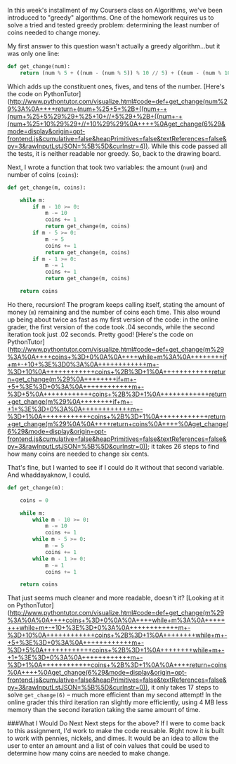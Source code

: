 <!--
.. title: Greedy Algorithms: Making Change
.. slug: greedy-algorithms-making-change
.. date: 2016-07-17 17:40:32 UTC-07:00
.. tags:
.. category: Algorithms
.. link:
.. description: Three ways to solve a "greedy" problem…two of which are greedy algorithms.
.. type: text
-->

In this week's installment of my Coursera class on Algorithms, we've been introduced to "greedy" algorithms. One of the homework requires us to solve a tried and tested greedy problem: determining the least number of coins needed to change money.

My first answer to this question wasn't actually a greedy algorithm…but it was only one line:

```python
def get_change(num):
    return (num % 5 + ((num - (num % 5)) % 10 // 5) + ((num - (num % 10)) // 10))
```

Which adds up the constituent ones, fives, and tens of the number. [Here's the code on PythonTutor](http://www.pythontutor.com/visualize.html#code=def+get_change(num%29%3A%0A++++return+(num+%25+5+%2B+((num+-+(num+%25+5%29%29+%25+10+//+5%29+%2B+((num+-+(num+%25+10%29%29+//+10%29%29%0A++++%0Aget_change(6%29&mode=display&origin=opt-frontend.js&cumulative=false&heapPrimitives=false&textReferences=false&py=3&rawInputLstJSON=%5B%5D&curInstr=4)). While this code passed all the tests, it is neither readable nor greedy. So, back to the drawing board.

Next, I wrote a function that took two variables: the amount (`num`) and number of coins (`coins`):

```python
def get_change(m, coins):

    while m:
        if m - 10 >= 0:
            m -= 10
            coins += 1
            return get_change(m, coins)
        if m - 5 >= 0:
            m -= 5
            coins += 1
            return get_change(m, coins)
        if m - 1 >= 0:
            m -= 1
            coins += 1
            return get_change(m, coins)

    return coins
```

Ho there, recursion! The program keeps calling itself, stating the amount of money (`m`) remaining and the number of coins each time. This also wound up being about twice as fast as my first version of the code: in the online grader, the first version of the code took .04 seconds, while the second iteration took just .02 seconds. Pretty good! [Here's the code on PythonTutor](http://www.pythontutor.com/visualize.html#code=def+get_change(m%29%3A%0A++++coins+%3D+0%0A%0A++++while+m%3A%0A++++++++if+m+-+10+%3E%3D0%3A%0A++++++++++++m+-%3D+10%0A++++++++++++coins+%2B%3D+1%0A++++++++++++return+get_change(m%29%0A++++++++if+m+-+5+%3E%3D+0%3A%0A++++++++++++m+-%3D+5%0A++++++++++++coins+%2B%3D+1%0A++++++++++++return+get_change(m%29%0A++++++++if+m+-+1+%3E%3D+0%3A%0A++++++++++++m+-%3D+1%0A++++++++++++coins+%2B%3D+1%0A++++++++++++return+get_change(m%29%0A%0A++++return+coins%0A++++%0Aget_change(6%29&mode=display&origin=opt-frontend.js&cumulative=false&heapPrimitives=false&textReferences=false&py=3&rawInputLstJSON=%5B%5D&curInstr=0)); it takes 26 steps to find how many coins are needed to change six cents.

That's fine, but I wanted to see if I could do it without that second variable. And whaddayaknow, I could.

```python
def get_change(m):

    coins = 0

    while m:
        while m - 10 >= 0:
            m -= 10
            coins += 1
        while m - 5 >= 0:
            m -= 5
            coins += 1
        while m - 1 >= 0:
            m -= 1
            coins += 1

    return coins
```

That just seems much cleaner and more readable, doesn't it? [Looking at it on PythonTutor](http://www.pythontutor.com/visualize.html#code=def+get_change(m%29%3A%0A%0A++++coins+%3D+0%0A%0A++++while+m%3A%0A++++++++while+m+-+10+%3E%3D+0%3A%0A++++++++++++m+-%3D+10%0A++++++++++++coins+%2B%3D+1%0A++++++++while+m+-+5+%3E%3D+0%3A%0A++++++++++++m+-%3D+5%0A++++++++++++coins+%2B%3D+1%0A++++++++while+m+-+1+%3E%3D+0%3A%0A++++++++++++m+-%3D+1%0A++++++++++++coins+%2B%3D+1%0A%0A++++return+coins%0A++++%0Aget_change(6%29&mode=display&origin=opt-frontend.js&cumulative=false&heapPrimitives=false&textReferences=false&py=3&rawInputLstJSON=%5B%5D&curInstr=0)), it only takes 17 steps to solve `get_change(6)` – much more efficient than my second attempt! In the online grader this third iteration ran slightly more efficiently, using 4 MB less memory than the second iteration taking the same amount of time.

###What I Would Do Next
Next steps for the above? If I were to come back to this assignment, I'd work to make the code reusable. Right now it is built to work with pennies, nickels, and dimes. It would be an idea to allow the user to enter an amount and a list of coin values that could be used to determine how many coins are needed to make change.
